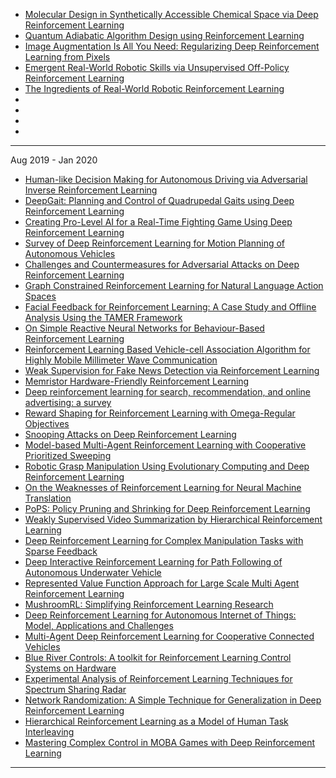 - [Molecular Design in Synthetically Accessible Chemical Space via Deep Reinforcement Learning](https://arxiv.org/abs/2004.14308v1)
- [Quantum Adiabatic Algorithm Design using Reinforcement Learning](https://arxiv.org/abs/1812.10797v3)
- [Image Augmentation Is All You Need: Regularizing Deep Reinforcement Learning from Pixels](https://arxiv.org/abs/2004.13649v1)
- [Emergent Real-World Robotic Skills via Unsupervised Off-Policy Reinforcement Learning](https://arxiv.org/abs/2004.12974v1)
- [The Ingredients of Real-World Robotic Reinforcement Learning](https://arxiv.org/abs/2004.12570v1)
- []()
- []()
- []()
- []()

-------------------
Aug 2019 - Jan 2020

- [Human-like Decision Making for Autonomous Driving via Adversarial Inverse Reinforcement Learning](https://arxiv.org/abs/1911.08044v2)
- [DeepGait: Planning and Control of Quadrupedal Gaits using Deep Reinforcement Learning](https://arxiv.org/abs/1909.08399v2)
- [Creating Pro-Level AI for a Real-Time Fighting Game Using Deep Reinforcement Learning](https://arxiv.org/abs/1904.03821v3)
- [Survey of Deep Reinforcement Learning for Motion Planning of Autonomous Vehicles](https://arxiv.org/abs/2001.11231v1)
- [Challenges and Countermeasures for Adversarial Attacks on Deep Reinforcement Learning](https://arxiv.org/abs/2001.09684v1)
- [Graph Constrained Reinforcement Learning for Natural Language Action Spaces](https://arxiv.org/abs/2001.08837v1)
- [Facial Feedback for Reinforcement Learning: A Case Study and Offline Analysis Using the TAMER Framework](https://arxiv.org/abs/2001.08703v1)
- [On Simple Reactive Neural Networks for Behaviour-Based Reinforcement Learning](https://arxiv.org/abs/2001.07973v1)
- [Reinforcement Learning Based Vehicle-cell Association Algorithm for Highly Mobile Millimeter Wave Communication](https://arxiv.org/abs/2001.07915v1)
- [Weak Supervision for Fake News Detection via Reinforcement Learning](https://arxiv.org/abs/1912.12520v2)
- [Memristor Hardware-Friendly Reinforcement Learning](https://arxiv.org/abs/2001.06930v1)
- [Deep reinforcement learning for search, recommendation, and online advertising: a survey](https://arxiv.org/abs/1812.07127v5)
- [Reward Shaping for Reinforcement Learning with Omega-Regular Objectives](https://arxiv.org/abs/2001.05977v1)
- [Snooping Attacks on Deep Reinforcement Learning](https://arxiv.org/abs/1905.11832v2)
- [Model-based Multi-Agent Reinforcement Learning with Cooperative Prioritized Sweeping](https://arxiv.org/abs/2001.07527v1)
- [Robotic Grasp Manipulation Using Evolutionary Computing and Deep Reinforcement Learning](https://arxiv.org/abs/2001.05443v1)
- [On the Weaknesses of Reinforcement Learning for Neural Machine Translation](https://arxiv.org/abs/1907.01752v4)
- [PoPS: Policy Pruning and Shrinking for Deep Reinforcement Learning](https://arxiv.org/abs/2001.05012v1)
- [Weakly Supervised Video Summarization by Hierarchical Reinforcement Learning](https://arxiv.org/abs/2001.05864v1)
- [Deep Reinforcement Learning for Complex Manipulation Tasks with Sparse Feedback](https://arxiv.org/abs/2001.03877v1)
- [Deep Interactive Reinforcement Learning for Path Following of Autonomous Underwater Vehicle](https://arxiv.org/abs/2001.03359v1)
- [Represented Value Function Approach for Large Scale Multi Agent Reinforcement Learning](https://arxiv.org/abs/2001.01096v2)
- [MushroomRL: Simplifying Reinforcement Learning Research](https://arxiv.org/abs/2001.01102v2)
- [Deep Reinforcement Learning for Autonomous Internet of Things: Model, Applications and Challenges](https://arxiv.org/abs/1907.09059v2)
- [Multi-Agent Deep Reinforcement Learning for Cooperative Connected Vehicles](https://arxiv.org/abs/2001.02337v1)
- [Blue River Controls: A toolkit for Reinforcement Learning Control Systems on Hardware](https://arxiv.org/abs/2001.02254v1)
- [Experimental Analysis of Reinforcement Learning Techniques for Spectrum Sharing Radar](https://arxiv.org/abs/2001.01799v1)
- [Network Randomization: A Simple Technique for Generalization in Deep Reinforcement Learning](https://arxiv.org/abs/1910.05396v2)
- [Hierarchical Reinforcement Learning as a Model of Human Task Interleaving](https://arxiv.org/abs/2001.02122v1)
- [Mastering Complex Control in MOBA Games with Deep Reinforcement Learning](https://arxiv.org/abs/1912.09729v2)
--------------------
